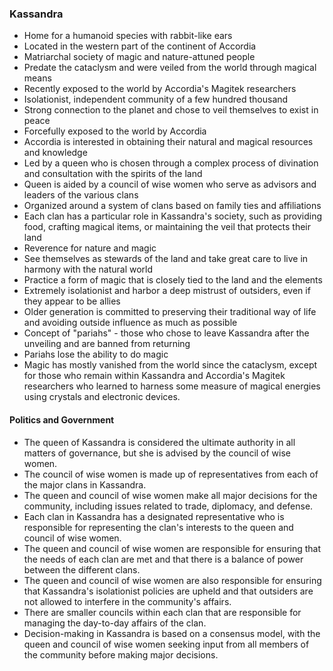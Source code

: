### Kassandra

- Home for a humanoid species with rabbit-like ears
- Located in the western part of the continent of Accordia
- Matriarchal society of magic and nature-attuned people
- Predate the cataclysm and were veiled from the world through magical means
- Recently exposed to the world by Accordia's Magitek researchers
- Isolationist, independent community of a few hundred thousand
- Strong connection to the planet and chose to veil themselves to exist in peace
- Forcefully exposed to the world by Accordia
- Accordia is interested in obtaining their natural and magical resources and knowledge
- Led by a queen who is chosen through a complex process of divination and consultation with the spirits of the land
- Queen is aided by a council of wise women who serve as advisors and leaders of the various clans
- Organized around a system of clans based on family ties and affiliations
- Each clan has a particular role in Kassandra's society, such as providing food, crafting magical items, or maintaining the veil that protects their land
- Reverence for nature and magic
- See themselves as stewards of the land and take great care to live in harmony with the natural world
- Practice a form of magic that is closely tied to the land and the elements
- Extremely isolationist and harbor a deep mistrust of outsiders, even if they appear to be allies
- Older generation is committed to preserving their traditional way of life and avoiding outside influence as much as possible
- Concept of "pariahs" - those who chose to leave Kassandra after the unveiling and are banned from returning
- Pariahs lose the ability to do magic
- Magic has mostly vanished from the world since the cataclysm, except for those who remain within Kassandra and Accordia's Magitek researchers who learned to harness some measure of magical energies using crystals and electronic devices.

#### Politics and Government

- The queen of Kassandra is considered the ultimate authority in all matters of governance, but she is advised by the council of wise women.
- The council of wise women is made up of representatives from each of the major clans in Kassandra.
- The queen and council of wise women make all major decisions for the community, including issues related to trade, diplomacy, and defense.
- Each clan in Kassandra has a designated representative who is responsible for representing the clan's interests to the queen and council of wise women.
- The queen and council of wise women are responsible for ensuring that the needs of each clan are met and that there is a balance of power between the different clans.
- The queen and council of wise women are also responsible for ensuring that Kassandra's isolationist policies are upheld and that outsiders are not allowed to interfere in the community's affairs.
- There are smaller councils within each clan that are responsible for managing the day-to-day affairs of the clan.
- Decision-making in Kassandra is based on a consensus model, with the queen and council of wise women seeking input from all members of the community before making major decisions.
